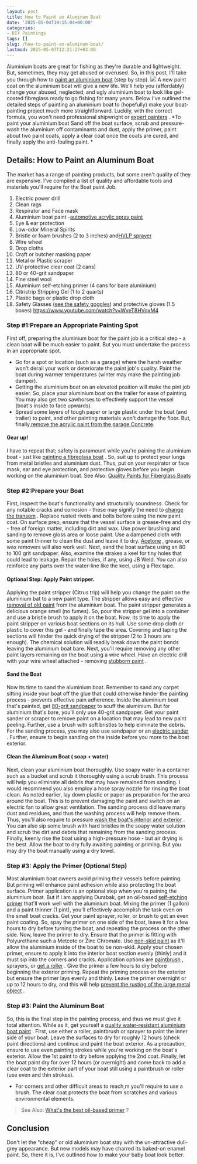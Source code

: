 ```yaml
---
layout: post
title: How to Paint an Aluminum Boat
date: '2025-05-04T19:15:04+00:00'
categories:
- DIY Paintings
tags: []
slug: /how-to-paint-an-aluminum-boat/
lastmod: 2025-05-07T12:21:27+03:00
---
```


Aluminium boats are great for fishing as they're durable and lightweight. But, sometimes, they may get abused or overused. So, in this post, I'll take you through how to
[paint an aluminium boat](https://pestpolicy.com/best-paints-for-aluminum-boats/)
(step by step).
![](/assets/img/12/Pest-Control.jpg)
A new paint coat on the aluminium boat will give a new life. We'll help you (affordably) change your abused, neglected, and ugly aluminium boat to look like gel-coated fibreglass ready to go fishing for many years.
Below I've outlined the detailed steps of painting an aluminium boat to (hopefully) make your boat-painting project much more straightforward. Luckily, with the correct formula, you won't need professional shipwright or
[expert painters](https://pestpolicy.com/famous-female-painters-of-the-21st-century/)
.
*To paint your aluminium boat Sand off the boat surface, scrub and pressure-wash the aluminium off contaminants and dust, apply the primer, paint about two paint coats, apply a clear coat once the coats are cured, and finally apply the anti-fouling paint. *
## Details: How to Paint an Aluminum Boat
The market has a range of painting products, but some aren't quality of they are expensive. I've compiled a list of quality and affordable tools and materials you'll require for the Boat paint Job.
1. Electric power drill
2. Clean rags
3. Respirator and Face mask
4. Aluminium boat paint -[automotive acrylic spray paint](https://pestpolicy.com/best-automotive-paint-for-the-money/)
5. Eye & ear protection
6. Low-odor Mineral Spirits
7. Bristle or foam brushes (2 to 3 inches) and[HVLP sprayer](https://pestpolicy.com/best-automotive-hvlp-spray-gun-for-the-money/)
8. Wire wheel
9. Drop cloths
10. Craft or butcher masking paper
11. Metal or Plastic scraper
12. UV-protective clear coat (2 cans)
13. 80 or 40-grit sandpaper
14. Fine steel wool
15. Aluminium self-etching primer (4 cans for bare aluminium)
16. Citristrip Stripping Gel (1 to 2 quarts)
17. Plastic bags or plastic drop cloth
18. Safety Glasses ([see the safety goggles](https://pestpolicy.com/best-safety-glasses-for-spray-painting/)) and protective gloves (1.5 boxes)
https://www.youtube.com/watch?v=WveT8HVqxM4
### Step #1:**Prepare an Appropriate Painting Spot**
First off, preparing the aluminium boat for the paint job is a critical step - a clean boat will be much easier to paint. But you must undertake the process in an appropriate spot.
- Go for a spot or location (such as a garage) where the harsh weather won't derail your work or deteriorate the paint job's quality. Paint the boat during warmer temperatures (winter may make the painting job damper).
- Getting the aluminium boat on an elevated position will make the pint job easier. So, place your aluminium boat on the trailer for ease of painting. You may also get two sawhorses to effectively support the vessel (boat's inside to face upwards).
- Spread some layers of tough paper or large plastic under the boat (and trailer) to paint, and other painting materials won't damage the floor. But, finally,[remove the acrylic paint from the garage Concrete](https://pestpolicy.com/how-to-remove-acrylic-paint-from-concrete/).
#### Gear up!
I have to repeat that; safety is paramount while you're paining the aluminium boat - just like
[painting a fibreglass boat](https://pestpolicy.com/how-to-paint-a-fiberglass-boat/)
. So, suit up to protect your lungs from metal bristles and aluminium dust.
Thus, put on your respirator or face mask, ear and eye protection, and protective gloves before you begin working on the aluminium boat.
See Also:
[Quality Paints for Fiberglass Boats](https://pestpolicy.com/best-paint-for-fiberglass-boats/)
### Step #2:**Prepare your Boat**
First, inspect the boat's functionality and structurally soundness. Check for any notable cracks and corrosion - these may signify the need to
[change the transom](https://en.wikipedia.org/wiki/Transom_(architecture))
. Replace rusted rivets and bolts before using the new paint coat.
On surface prep, ensure that the vessel surface is grease-free and dry - free of foreign matter, including dirt and wax. Use power brushing and sanding to remove gloss area or loose paint.
Use a dampened cloth with some paint thinner to clean the dust and leave it to dry.
[Acetone](https://pestpolicy.com/does-acetone-remove-paint/)
, grease, or wax removers will also work well. Next, sand the boat surface using an 80 to 100 grit sandpaper.
Also, examine the strakes a keel for tiny holes that could lead to leakage. Repair the holes, if any, using JB Weld. You can also reinforce any parts over the water-line like the keel, using a Flex tape.
#### Optional Step: Apply Paint stripper.
Applying the paint stripper (Citrus trip) will help you change the paint on the aluminium bat to a new paint type. The stripper allows easy and effective
[removal of old paint](https://pestpolicy.com/how-to-remove-paint-from-metal-with-baking-soda/)
from the aluminium boat.
The paint stripper generates a delicious orange smell (no fumes). So, pour the stripper gel into a container and use a bristle brush to apply it on the boat.
Now, its time to apply the paint stripper on various boat sections on its hull. Use some drop cloth or plastic to cover this gel - and finally tape the area.
Covering and taping the sections will hinder the quick drying of the stripper (2 to 3 hours are enough). The chemical solution will readily break down the paint bonds leaving the aluminium boat bare.
Next, you'll require removing any other paint layers remaining on the boat using a wire wheel. Have an electric drill with your wire wheel attached - removing
[stubborn paint](https://pestpolicy.com/how-to-remove-paint-from-clothes/)
.
#### Sand the Boat
Now its time to sand the aluminium boat. Remember to sand any carpet sitting inside your boat off the glue that could otherwise hinder the painting process - prevents effective pain adherence.
Inside the aluminium boat that's painted, get
[80-grit sandpaper](https://pestpolicy.com/what-grit-sandpaper-for-primer-before-paint/)
to scuff the aluminium. But for aluminium that's bare, you'll only use 40-grit sandpaper.
Get your paint sander or scraper to remove paint on a location that may lead to new paint peeling. Further, use a brush with soft bristles to help eliminate the debris.
For the sanding process, you may also use sandpaper or an
[electric sander](https://pestpolicy.com/best-belt-sander-for-deck/)
. Further, ensure to begin sanding on the inside before you more to the boat exterior.
#### **Clean the Aluminum Boat ( soap + water)**
Next, clean your aluminium boat thoroughly. Use soapy water in a container such as a bucket and scrub it thoroughly using a scrub brush.
This process will help you eliminate all debris that may have remained from sanding. I would recommend you also employ a hose spray nozzle for rinsing the boat clean.
As noted earlier, lay down plastic or paper as preparation for the area around the boat. This is to prevent damaging the paint and switch on an electric fan to allow great ventilation.
The sanding process did leave many dust and residues, and thus the washing process will help remove them. Thus, you'll also require to pressure
[wash the boat's interior and exterior](https://www.kleanwaypressurecleaning.com/the-right-way-to-pressure-clean-a-boat/)
.
You can also sip some brush with hard bristles in the soapy water solution and scrub the dirt and debris that remaining from the sanding process.
Finally, keenly rise the boat using a high-pressure hose - but air drying is the best. Allow the boat to dry fully awaiting painting or priming. But you may dry the boat manually using a dry towel.
### Step #3: Apply the Primer (Optional Step)
Most aluminium boat owners avoid priming their vessels before painting. But priming will enhance paint adhesion while also protecting the boat surface.
Primer application is an optional step when you're paining the aluminium boat. But if I am applying Durabak, get an oil-based
[self-etching primer](https://pestpolicy.com/self-etching-primer-vs-regular-primer/)
that'll work well with the aluminium boat.
Mixing the primer (1 gallon) and a paint thinner (1 pint), you'll effectively accomplish the task even on the small boat cracks. Get your paint sprayer, roller, or brush to get an even paint coating.
So, spay the primer on one side of the boat, leave it for a few hours to dry before turning the boat, and repeating the process on the other side. Now, leave the primer to dry.
Ensure that the primer is fitting with Polyurethane such a Metcote or Zinc Chromate. Use
[non-skid paint](https://pestpolicy.com/non-skid-paint-for-aluminum-boats/)
as it'll allow the aluminium inside of the boat to be non-skid.
Apply your chosen primer, ensure to apply it into the interior boat section evenly (thinly) and it must sip into the corners and cracks. Application options are
[paintbrush](https://pestpolicy.com/best-paint-brush-for-trim-and-baseboards/)
, sprayers, or
[get a roller](https://pestpolicy.com/best-paint-roller-cover-for-interior-walls/)
.
Give the primer a few hours to dry before beginning the exterior priming. Repeat the priming process on the exterior but ensure the primer lays evenly and thinly.
Leave the primer overnight or up to 12 hours to dry, and this will help
[prevent the rusting of the large metal object](https://pestpolicy.com/how-to-remove-rust-from-large-metal-objects/)
.
### Step #3: Paint the Aluminum Boat
So, this is the final step in the painting process, and thus we must give it total attention. While as it, get yourself a
[quality water-resistant aluminium boat paint](https://pestpolicy.com/best-paints-for-aluminum-boats/)
.
First, use either a roller, paintbrush or sprayer to paint the inner side of your boat. Leave the surfaces to dry for roughly 12 hours (check paint directions) and continue and paint the boat exterior.
As a precaution, ensure to use even painting strokes while you're working on the boat's exterior. Allow the 1st paint to dry before applying the 2nd coat.
Finally, let the boat paint dry for over 12 hours (or overnight) and come back to add a clear coat to the exterior part of your boat still using a paintbrush or roller (use even and thin strokes).
- For corners and other difficult areas to reach,m you'll require to use a brush.
The clear coat protects the boat from scratches and various environmental elements.
> See Also:
> [What's the best oil-based primer](https://pestpolicy.com/best-primer-for-oak-cabinets/)
> ?
## Conclusion
Don't let the "cheap" or old aluminium boat stay with the un-attractive dull-grey appearance.
But new models may have charred its baked-on enamel paint.
So, there it is, I've outlined how to make your baby boat look better.

